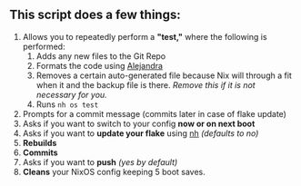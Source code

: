 ## This script does a few things:

1. Allows you to repeatedly perform a **"test,"** where the following is performed:
    1. Adds any new files to the Git Repo
    2. Formats the code using [Alejandra](https://github.com/kamadorueda/alejandra)
    3. Removes a certain auto-generated file because Nix will through a fit when it and the backup file is there. *Remove this if it is not necessary for you.*
    4. Runs `nh os test`
2. Prompts for a commit message (commits later in case of flake update)
3. Asks if you want to switch to your config **now or on next boot**
4. Asks if you want to **update your flake** using [nh](https://github.com/viperML/nh)  *(defaults to no)*
5. **Rebuilds**
6. **Commits**
7. Asks if you want to **push** *(yes by default)*
8. **Cleans** your NixOS config keeping 5 boot saves.